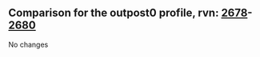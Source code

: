 ## Comparison for the outpost0 profile, rvn: [2678](https://github.com/PRO100KatYT/FortniteProfileRevisions/tree/main/profiles/outpost0/2678%20outpost0.json)-[2680](https://github.com/PRO100KatYT/FortniteProfileRevisions/tree/main/profiles/outpost0/2680%20outpost0.json)

No changes
